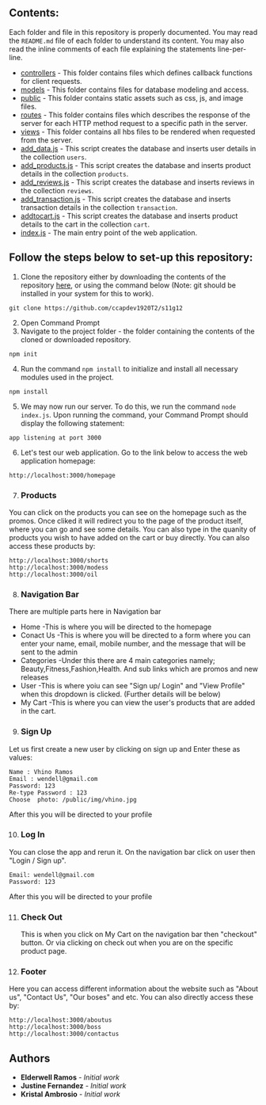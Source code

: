 ## Contents:

Each folder and file in this repository is properly documented. You may read the `README.md` file of each folder to understand its content. You may also read the inline comments of each file explaining the statements line-per-line.

- [controllers](https://github.com/ccapdev1920T2/s11g12/tree/master/controllers) - This folder contains files which defines callback functions for client requests.
- [models](https://github.com/ccapdev1920T2/s11g12/tree/master/models) - This folder contains files for database modeling and access.
- [public](https://github.com/ccapdev1920T2/s11g12/tree/master/public) - This folder contains static assets such as css, js, and image files.
- [routes](https://github.com/ccapdev1920T2/s11g12/tree/master/routes) - This folder contains files which describes the response of the server for each HTTP method request to a specific path in the server.
- [views](https://github.com/ccapdev1920T2/s11g12/tree/master/views) - This folder contains all hbs files to be rendered when requested from the server.
- [add_data.js](https://github.com/ccapdev1920T2/s11g12/blob/master/add_data.js) - This script creates the database and inserts user details in the collection `users`.
- [add_products.js](https://github.com/ccapdev1920T2/s11g12/blob/master/add_products.js) - This script creates the database and inserts product details in the collection `products`.
- [add_reviews.js](https://github.com/ccapdev1920T2/s11g12/blob/master/add_reviews.js) - This script creates the database and inserts reviews in the collection `reviews`.
- [add_transaction.js](https://github.com/ccapdev1920T2/s11g12/blob/master/add_transaction.js) - This script creates the database and inserts transaction details in the collection `transaction`.
- [addtocart.js](https://github.com/ccapdev1920T2/s11g12/blob/master/addtocart.js) - This script creates the database and inserts product details to the cart in the collection `cart`.
- [index.js](https://github.com/ccapdev1920T2/s11g12/blob/master/index.js) - The main entry point of the web application.

## Follow the steps below to set-up  this repository:
1. Clone the repository either by downloading the contents of the repository [here](https://github.com/ccapdev1920T2/s11g12/archive/master.zip), or using the command below (Note: git should be installed in your system for this to work).
```
git clone https://github.com/ccapdev1920T2/s11g12
```
2. Open Command Prompt
3. Navigate to the project folder - the folder containing the contents of the cloned or downloaded repository.
```
npm init
```
4. Run the command `npm install` to initialize and install all necessary modules used in the project.
```
npm install
```

5. We may now run our server. To do this, we run the command `node index.js`. Upon running the command, your Command Prompt should display the following statement:
```
app listening at port 3000
```

6. Let's test our web application. Go to the link below to access the web application homepage:
```
http://localhost:3000/homepage
```

7. ### Products
You can click on the products you can see on the homepage such as the promos. Once cliked
it will redirect you to the page of the product itself, where you can go and see some details.
You can also type in the quanity of products you wish to have added on the cart or buy directly.
You can also access these products by:
```
http://localhost:3000/shorts
http://localhost:3000/modess
http://localhost:3000/oil

```

8. ### Navigation Bar
There are multiple parts here in Navigation bar
- Home
  -This is where you will be directed to the homepage
- Conact Us
  -This is where you will be directed to a form where you can enter your
  name, email, mobile number, and the message that will be sent to the admin
- Categories
  -Under this there are 4 main categories namely; Beauty,Fitness,Fashion,Health. And sub links
  which are promos and new releases
- User
  -This is where yoiu can see "Sign up/ Login" and "View Profile" when this dropdown is clicked. (Further details will be           below)
- My Cart
  -This is where you can view the user's products that are added in the cart.

9. ### Sign Up
Let us first create a new user by clicking on sign up and Enter these as values:
```
Name : Vhino Ramos
Email : wendell@gmail.com
Password: 123
Re-type Password : 123
Choose  photo: /public/img/vhino.jpg
```
After this you will be directed to your profile

10. ### Log In
You can close the app and rerun it. On the navigation bar click on user then "Login / Sign up".
```
Email: wendell@gmail.com
Password: 123
```
After this you will be directed to your profile

11. ### Check Out 
    This is when you click on My Cart on the navigation bar then "checkout" button. Or via
    clicking on check out when you are on the specific product page.

11. ### Footer
Here you can access different information about the website such as "About us", "Contact Us", "Our boses" and etc.
You can also directly access these by:
```
http://localhost:3000/aboutus
http://localhost:3000/boss
http://localhost:3000/contactus
```



## Authors

* **Elderwell Ramos** - *Initial work*
* **Justine Fernandez** - *Initial work*
* **Kristal Ambrosio** - *Initial work*

